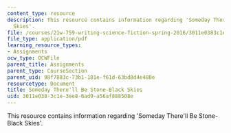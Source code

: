 ```yaml
---
content_type: resource
description: This resource contains information regarding 'Someday There'll Be Stone-Black
  Skies'.
file: /courses/21w-759-writing-science-fiction-spring-2016/3011e0383c1e3ee86ad9a56af888508e_MIT21W_759S16_Someday.pdf
file_type: application/pdf
learning_resource_types:
- Assignments
ocw_type: OCWFile
parent_title: Assignments
parent_type: CourseSection
parent_uid: 98f7883c-73b1-181e-f61d-63bd8d4e480e
resourcetype: Document
title: Someday There'll Be Stone-Black Skies
uid: 3011e038-3c1e-3ee8-6ad9-a56af888508e
---
```

This resource contains information regarding 'Someday There'll Be Stone-Black Skies'.

